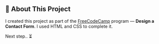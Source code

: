 ## 🧠 About This Project

I created this project as part of the [FreeCodeCamp](https://www.freecodecamp.org) program — **Design a Contact Form**. 
I used HTML and CSS to complete it.

Next step.. ⏳

